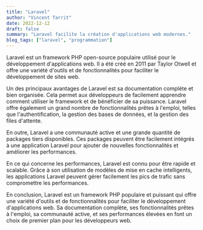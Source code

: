 ```yaml
---
title: "Laravel"
author: "Vincent Tarrit"
date: 2022-12-12
draft: false
summary: "Laravel facilite la création d'applications web modernes."
blog_tags: ["laravel", "programmation"]
---
```


Laravel est un framework PHP open-source populaire utilisé pour le développement d'applications web. Il a été créé en 2011 par Taylor Otwell et offre une variété d'outils et de fonctionnalités pour faciliter le développement de sites web.

Un des principaux avantages de Laravel est sa documentation complète et bien organisée. Cela permet aux développeurs de facilement apprendre comment utiliser le framework et de bénéficier de sa puissance. Laravel offre également un grand nombre de fonctionnalités prêtes à l'emploi, telles que l'authentification, la gestion des bases de données, et la gestion des files d'attente.

En outre, Laravel a une communauté active et une grande quantité de packages tiers disponibles. Ces packages peuvent être facilement intégrés à une application Laravel pour ajouter de nouvelles fonctionnalités et améliorer les performances.

En ce qui concerne les performances, Laravel est connu pour être rapide et scalable. Grâce à son utilisation de modèles de mise en cache intelligents, les applications Laravel peuvent gérer facilement les pics de trafic sans compromettre les performances.

En conclusion, Laravel est un framework PHP populaire et puissant qui offre une variété d'outils et de fonctionnalités pour faciliter le développement d'applications web. Sa documentation complète, ses fonctionnalités prêtes à l'emploi, sa communauté active, et ses performances élevées en font un choix de premier plan pour les développeurs web.
